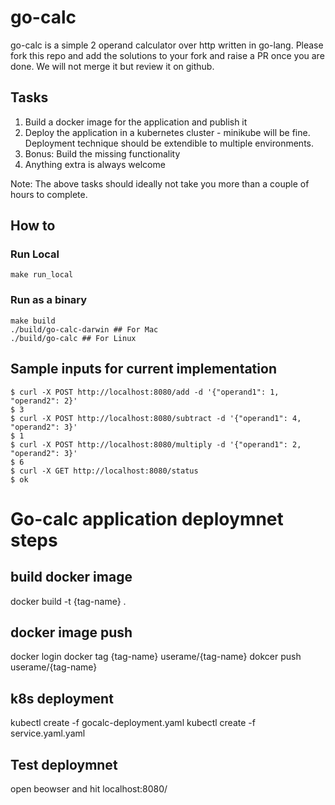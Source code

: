 # go-calc

go-calc is a simple 2 operand calculator over http written in go-lang. Please fork this repo and add the solutions to your fork and raise a PR once you are done. We will not merge it but review it on github.

## Tasks

1. Build a docker image for the application and publish it
1. Deploy the application in a kubernetes cluster - minikube will be fine. Deployment technique should be extendible to multiple environments.
1. Bonus: Build the missing functionality
1. Anything extra is always welcome

Note: The above tasks should ideally not take you more than a couple of hours to complete.

## How to

### Run Local

```
make run_local
```

### Run as a binary

```
make build
./build/go-calc-darwin ## For Mac
./build/go-calc ## For Linux
```

## Sample inputs for current implementation

```
$ curl -X POST http://localhost:8080/add -d '{"operand1": 1, "operand2": 2}'
$ 3
$ curl -X POST http://localhost:8080/subtract -d '{"operand1": 4, "operand2": 3}'
$ 1
$ curl -X POST http://localhost:8080/multiply -d '{"operand1": 2, "operand2": 3}'
$ 6
$ curl -X GET http://localhost:8080/status
$ ok
```
# Go-calc application deploymnet steps 

## build docker image
docker build -t {tag-name} .

## docker image push
docker login
docker tag {tag-name} userame/{tag-name}
dokcer push userame/{tag-name}

## k8s deployment
kubectl create -f gocalc-deployment.yaml
kubectl create -f service.yaml.yaml

## Test deploymnet
open beowser and hit localhost:8080/
